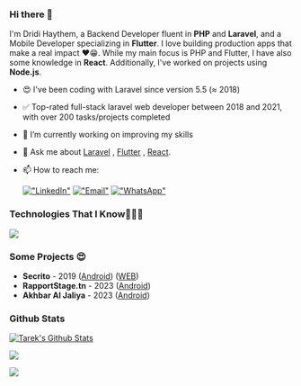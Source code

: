 ### Hi there 👋

I'm Dridi Haythem, a Backend Developer fluent in **PHP** and **Laravel**, and a Mobile Developer specializing in **Flutter**. I love building production apps that make a real impact ❤️😁. While my main focus is PHP and Flutter, I have also some knowledge in **React**. Additionally, I've worked on projects using **Node.js**.

- 😍 I've been coding with Laravel since version 5.5 (≈ 2018)
- ✅ Top-rated full-stack laravel web developer between 2018 and 2021, with over 200 tasks/projects completed
- 🔭 I’m currently working on improving my skills
- 💬 Ask me about [Laravel](https://laravel.com) , [Flutter](https://flutter.dev) , [React](https://react.dev/).
- 📫 How to reach me:

  [!["LinkedIn"](https://img.shields.io/badge/haythemdridi-blue?style=flat&logo=linkedin&labelColor=blue)](https://www.linkedin.com/in/haythemdridi/)
  [!["Email"](https://img.shields.io/badge/contact@haythemdridi.com-D14836?logo=gmail&logoColor=white)](mailto:contact@haythemdridi.com)
  [!["WhatsApp"](https://img.shields.io/badge/Whatsapp-30302f?style=flat&logo=whatsapp)](https://wa.me/21629175235)


### Technologies That I Know👨🏻‍💻

<img src="https://skillicons.dev/icons?i=php,laravel,flutter,mysql,git,docker,aws,javascript,nodejs,react,mongodb,postman&perline=14" />
  

### Some Projects 😍
- **Secrito** - 2019 ([Android](https://play.google.com/store/apps/details?id=com.secrito.tn&hl=de&gl=US)) ([WEB](https://secrito.tn))
- **RapportStage.tn** - 2023 ([Android](https://play.google.com/store/apps/details?id=com.rapportstage.tn&hl=de&gl=US))
- **Akhbar Al Jaliya** - 2023 ([Android](https://play.google.com/store/apps/details?id=com.krm.akhbaraljaliya))


### Github Stats
[![Tarek's Github Stats](https://github-readme-stats.vercel.app/api?username=dridihaythem&count_private=true&theme=default&show_icons=true&&title_color=fff&icon_color=79ff97&text_color=9f9f9f&bg_color=151515)](https://github.com/dridihaythem)

[![](https://visitcount.itsvg.in/api?id=dridihaythem&icon=3&color=6)](https://visitcount.itsvg.in)

<img src="https://user-images.githubusercontent.com/73097560/115834477-dbab4500-a447-11eb-908a-139a6edaec5c.gif">

